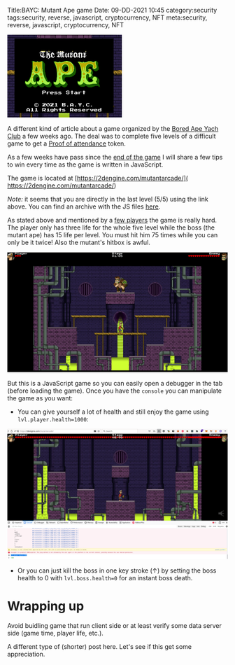 Title:BAYC: Mutant Ape game
Date: 09-DD-2021 10:45
category:security
tags:security, reverse, javascript, cryptocurrency, NFT
meta:security, reverse, javascript, cryptocurrency, NFT

<img class="align-left" src="/media/2021.09/mutant_ape_banner.png" alt="The BAYC, mutant ape game" width="262">

A different kind of article about a game organized by the
[Bored Ape Yach Club](https://twitter.com/BoredApeYC) a few weeks ago. The deal
was to complete five levels of a difficult game to get a
[Proof of attendance](https://poap.xyz/) token.

As a few weeks have pass since the
[end of the game](https://twitter.com/boredapeyc/status/1432886600623656969)
I will share a few tips to win every time as the game is written in JavaScript.

The game is located at [https://2dengine.com/mutantarcade/]( https://2dengine.com/mutantarcade/)

_Note:_ it seems that you are directly in the last level (5/5) using the link
above. You can find an archive with the JS files [here](/media/2021.09/mutantarcade.zip).

<!-- PELICAN_END_SUMMARY -->

As stated above and mentioned by a
[few players](https://twitter.com/luckyape_eth/status/1432886764532797440)
the game is really hard. The player only has three life for the whole five level
while the boss (the mutant ape) has 15 life per level. You must hit him 75 times
while you can only be it twice! Also the mutant's hitbox is awful.

![player vs boss life](/media/2021.09/mutant_ape_01.png)

But this is a JavaScript game so you can easily open a debugger in the tab
(before loading the game). Once you have the `console` you can manipulate the
game as you want:

* You can give yourself a lot of health and still enjoy the game using `lvl.player.health=1000`:

![who is the boss now?](/media/2021.09/mutant_ape_02.png)

* Or you can just kill the boss in one key stroke (↑) by setting the boss health
  to 0 with `lvl.boss.health=0` for an instant boss death.


# Wrapping up

Avoid buidling game that run client side or at least verify some data server
side (game time, player life, etc.).

A different type of (shorter) post here. Let's see if this get some appreciation.

